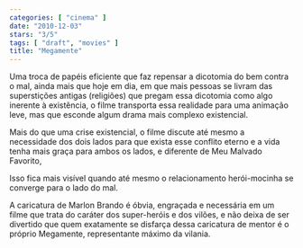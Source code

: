 ```yaml
---
categories: [ "cinema" ]
date: "2010-12-03"
stars: "3/5"
tags: [ "draft", "movies" ]
title: "Megamente"
---
```

Uma troca de papéis eficiente que faz repensar a dicotomia do bem contra o mal, ainda mais que hoje em dia, em que mais pessoas se livram das superstições antigas (religiões) que pregam essa dicotomia como algo inerente à existência, o filme transporta essa realidade para uma animação leve, mas que esconde algum drama mais complexo existencial.

Mais do que uma crise existencial, o filme discute até mesmo a necessidade dos dois lados para que exista esse conflito eterno e a vida tenha mais graça para ambos os lados, e diferente de Meu Malvado Favorito, 

Isso fica mais visível quando até mesmo o relacionamento herói-mocinha se converge para o lado do mal.

A caricatura de Marlon Brando é óbvia, engraçada e necessária em um filme que trata do caráter dos super-heróis e dos vilões, e não deixa de ser divertido que quem exatamente se disfarça dessa caricatura de mentor é o próprio Megamente, representante máximo da vilania.

